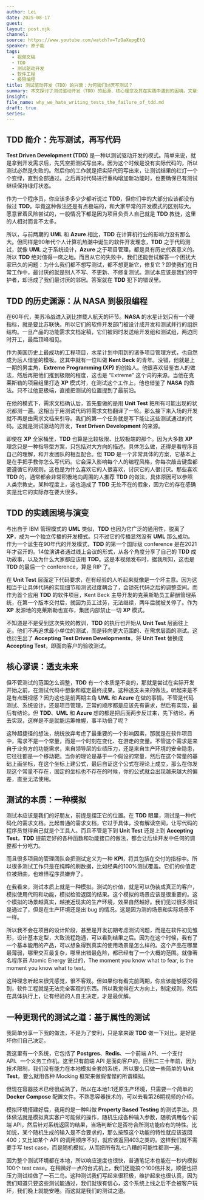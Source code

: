 ```yaml
---
author: Lei
date: 2025-08-17
guest: 
layout: post.njk
channel: 
source: https://www.youtube.com/watch?v=TzOaXepgEtQ
speaker: 原子能
tags:
  - 视频文稿
  - TDD
  - 测试驱动开发
  - 软件工程
  - 极限编程
title: 测试驱动开发（TDD）的兴衰：为何我们讨厌写测试？
summary: 本文探讨了测试驱动开发（TDD）的起源、核心理念及其在实践中遇到的困境。文章分析了TDD为何未能广泛普及，并指出其核心问题在于将测试置于开发之前，忽略了软件需求多变的本质。最后，文章提出了一种更现代、更有效的测试理念，即在模拟真实生产环境中进行基于属性的测试（Property-Based Testing），以确保软件的健壮性。
insight: 
file_name: why_we_hate_writing_tests_the_failure_of_tdd.md
draft: true
series: 
---
```


## TDD 简介：先写测试，再写代码

**Test Driven Development (TDD)** 是一种以测试驱动开发的模式。简单来说，就是拿到开发需求后，先凭空把测试写出来。因为这个时候是没有实际代码的，所以测试必然是失败的。然后你的工作就是把实际代码写出来，让测试结果的红灯一个个变绿，直到全部通过。之后再对代码进行重构增加新功能时，也要确保已有测试继续保持绿灯状态。

作为一个程序员，你应该多多少少都听说过 **TDD**，但你们中的大部分应该都没有做过 **TDD**。毕竟这种做法还是有点极端的，和大家平常的开发模式的区别较大。愿意冒着风险尝试的，一般情况下都是因为项目负责人自己就是 **TDD** 教徒，这里的人相对而言不太多。

所以，与前两期的 **UML** 和 **Azure** 相比，**TDD** 在计算机行业的影响力没有那么大。但同样是90年代个人计算机热潮中诞生的软件开发理念，**TDD** 之于代码测试，就像 **UML** 之于系统设计，**Azure** 之于项目管理，都是具有历史代表意义的。所以 **TDD** 绝对值得一席之地。而且从它的失败中，我们还能尝试解答一个困扰大家已久的问题：为什么我们都不想写测试，都不想更新它，修复它？即使我们在日常工作中，最讨厌的就是别人不写、不更新、不修复测试。测试本应该是我们的守护者，却活成了我们最讨厌的邻居。答案就在 **TDD** 犯下的错误里。

## TDD 的历史渊源：从 NASA 到极限编程

在60年代，美苏冷战进入到比拼载人航天的环节。**NASA** 的水星计划只有一个硬指标，就是要比苏联快。所以它们的软件开发部门被设计成开发和测试并行的组织结构。一旦产品的功能需求文档定稿，它们被同时发送给开发组和测试组，两边同时开工，最后顶峰相见。

作为美国历史上最成功的工程项目，水星计划中用到的诸多项目管理方式，也自然成为后人借鉴的模板。这其中就有一位叫做 **Kent Beck** 的青年。没错，他就是上一期的男主角，**Extreme Programming (XP)** 的创始人。他很喜欢借鉴古人的做法，然后再把他们推到极限的程度，这也是 “Extreme” 这个词的来源。当他在克莱斯勒的项目组里打造 **XP** 模式时，在测试这个工作上，他也借鉴了 **NASA** 的做法。只不过他更极端，直接把测试的位置提到了最前沿。

在他的模式下，需求文档确认后，首先要做的是用 **Unit Test** 把所有可能出现的状况都测一遍。这相当于用测试代码将需求文档翻译了一轮。那么接下来入场的开发就不再是由需求文档来引导。我们的第一个任务就是写下能让这些测试通过的代码。这就是测试驱动的开发，**Test Driven Development** 的来源。

即使在 **XP** 全家桶里，**TDD** 也算是比较极限、比较极端的那个。因为大多数 **XP** 理念只是一种指导型方案，只包括对大方向的描述。具体怎么做，还得是看程序员自己的理解，和开发团队的相互配合。但 **TDD** 是一个非常具体的方案，它基本上是在手把手教你怎么写代码。它会深入影响每个人的编程风格，你每次敲击键盘都要遵循它的规则。这也是为什么喜欢它的人很喜欢，讨厌它的人很讨厌。那些喜欢 **TDD** 的，通常都会非常积极地向周围的人推荐 **TDD** 的做法，具体原因可以参照人类宗教史。某种程度上，这也造成了 **TDD** 无处不在的假象，因为它的存在感确实是比它的实际存在要大很多。

## TDD 的实践困境与演变

与出自于 IBM 管理模式的 **UML** 类似，**TDD** 也因为它广泛的通用性，脱离了 **XP**，成为一个独立传播的开发模式。只不过它的传播显然没有 **UML** 那么成功。作为一个诞生在90年代的开发模式，**TDD** 的第一个国际级 conference 是在2021年才召开的。14位演讲者通过线上会议的形式，从各个角度分享了自己的 **TDD** 成功故事，以及为什么大家都应该用 **TDD**。这是本视频发布时，据我所知，这也是 **TDD** 的最后一个 conference，算是 RIP 了。

在 **Unit Test** 层面定下代码要求，在有经验的人听起来就像是一个坏主意。因为这相当于让具体代码的实现细节和测试过度耦合了，会锁死代码之后的调整空间。而作为首个应用 **TDD** 的软件项目，Kent Beck 主导开发的克莱斯勒员工薪酬管理系统，在第一个版本交付后，就因为员工过劳，无法继续，两年后就被关停了。作为 **XP** 发源地的克莱斯勒也宣布，集团内部禁止一切 **XP** 模式。

不知道是不是受到这次失败的教训，**TDD** 的执行也开始从 **Unit Test** 层面往上走。他们不再追求最小单位的测试，而是转向更大范围的、在需求层面的测试。这也衍生出了 **Accepting Test Driven Developments**，将 **Unit Test** 替换成 **Accepting Test**，即面向客户的验收测试。

## 核心谬误：透支未来

但不管测试的范围怎么调整，**TDD** 有一个本质是不变的，那就是尝试在实际开发开始之前，在测试代码中想象和框定最终成果。这种透支未来的做法，听起来是不是有点既视感？因为这也是前两期主角 **UML** 和 **Azure** 在做的事情。不管是代码测试、系统设计，还是项目管理，正常的顺序都是应该先有需求，然后有实现，最后有结论。但 **TDD**、**UML** 和 **Azure** 想的都是把后面两步反过来，先下结论，再去实现，这样是不是就能运筹帷幄，事半功倍了呢？

这种超捷径的想法，统统放弃考虑了最重要的一个影响因素，那就是在软件项目中，需求不是一个常量，而是一个时刻在变化、在游走的变量。不管这个需求是来自于业务方的功能需求，来自领导层的业绩压力，还是来自生产环境的安全隐患，它往往都是一个移动靶。当你的理论是基于一个假设的常量，然后在这个常量的基础上画坐标，在这个坐标上建公式，最后自证这个公式在理论上成立，那么在你发现这个常量不存在，固定的坐标也不存在的时候，你的公式就会出现越来越大的偏差，直至无法使用。

## 测试的本质：一种模拟

测试本应该是我们的好朋友，前提是摆正它的位置。在 **TDD** 眼里，测试是一种代码化的需求文档。比起普通的需求文档，它过于具体，没有解读空间，让写代码的程序员觉得自己就是个工具人。而且不管是下到 **Unit Test** 还是上到 **Accepting Test**，**TDD** 提前定好的各种函数和功能接口的做法，都会让后续开发中任何的调整都十分吃力。

而且很多项目的管理团队会把测试定义为一种 **KPI**，将其包括在交付的指标中。所以很多测试工作只是在纯粹的刷数据，比如经典的100%测试覆盖。它们的价值定位被扭曲，也难怪程序员嫌弃了。

在我看来，测试本质上就是一种模拟。测试的价值，就是可以伪装成真正的客户，模拟使用代码和功能，模拟检验返回的结果。这个模拟的场景应该是很重要的。这个模拟的场景越真实，越接近现实的生产环境，效果自然越好。我们见过很多测试是通过了，但是在生产环境还是出 bug 的情况。这是因为测的场景和实际场景不一样。

所以我不会在项目的设计阶段，甚至是开发初期考虑测试问题，而是在软件初见雏形，设计基本定型，大致流程跑通，可以看到结果之后。因为在这个时候，我有了一个基本能用的产品，可以想象得到真实的使用场景是怎么样的。这个产品在哪里最薄弱，哪里交互最复杂，哪里出错最危险，都已经有了一个大概的范围。就像著名程序员 Atomic Energy 说过的，The moment you know what to fear, is the moment you know what to test。

这种理念听起来很凭感觉，很不客观。但如果你有看完前两期，你应该能够感受得到，软件工程就是无法完全客观的东西。所以我觉得在大方向上，制定规则，然后在具体执行上，让有经验的人自主决定，才是最优解。

## 一种更现代的测试之道：基于属性的测试

我简单分享一下我的做法，不是为了安利，只是拿来跟 **TDD** 做一下对比，是好是坏你们自己决定。

我这里有一个系统，它包括了 **Postgres**、**Redis**、一个前端 API、一个支付 API、一个义务工作机。这里只有前端 API 是面向客户的。回到二三十年前，因为技术限制，我们没有能力在本地模拟全套的系统，所以要么只做一些简单的 **Unit Test**，要么就用各种 Mocking 框架来做假惺惺的所谓模拟。

但现在容器技术已经很成熟了，所以在本地1:1还原生产环境，只需要一个简单的 **Docker Compose** 配置文件。不熟悉容器技术的，可以去看第26期视频的介绍。

模拟环境搭建好后，我用的是一种叫做 **Property Based Testing** 的测试手法。具体做法就是模拟真实客户可能做的操作，随机生成各种输入参数，随机调用各个前端 API，然后针对系统返回的结果，当场判断它是否符合所测功能应有的特性。比如说，某个随机生成的输入是不合要求的，那么按照这个功能的特性就应该返回400；又比如某个 API 的调用顺序不对，就应该返回403之类的。这样我们就不需要手写 test case，而是随机模拟，从而把所有乱七八糟的可能性都测一遍。

因为整个测试环境都在本地，所以响应速度也很快，普通笔记本也能在一秒内模拟100个 test case。在稍微好一点的台式机上，我们还能搞个100倍并发，顺便也把压力测试给做了一石二鸟。这种测试我们写起来很积极，维护起来也很认真，因为我们知道只要这些测试能通过，我们就很有信心，这个系统上线之后不会被客户玩坏，我们晚上就能安睡。而这就是我们的测试之道。
